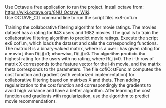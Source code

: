Use Octave a free application to run the project.
Install octave from:   https://wiki.octave.org/GNU_Octave_Wiki. \
Use OCTAVE_CLI command line to run the script files ex8-cofi.m

Training the collaborative filtering algorithm for movie ratings. The movies dataset has a rating for 943 users and 1682 movies.
The goal is to train the collaborative filtering algorithm to predict movie ratings.
Execute the script ex8 cofi.m, which loads the dataset and calls the corresponding functions.
The matrix R is a binary-valued matrix, where is a user i has given rating for a movie j then R(i,j)=1; otherwise, R(i,j)=0.
The algorithm predicts the highest rating for the users with no rating, where R(i,j)=0.
The i-th row of matrix X corresponds to the feature vector for the i-th movie, and the matrix theta corresponds to the parameters.
The file cofiCostFunc.m computes the cost function and gradient (with vectorized implementation) for collaborative filtering based on matrixes X and theta.
Then adding regularization to the cost function and correspondingly the gradients to avoid high variance and have a better algorithm.
After learning the cost function and gradients with regularization, use the algorithm to predict movie recommendations.

